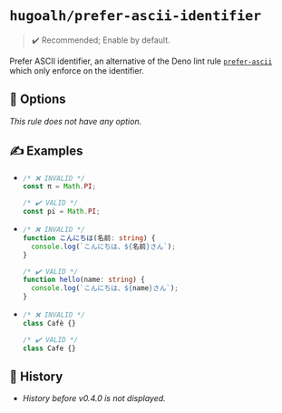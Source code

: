 # `hugoalh/prefer-ascii-identifier`

> ✔️ Recommended; Enable by default.

Prefer ASCII identifier, an alternative of the Deno lint rule [`prefer-ascii`](https://docs.deno.com/lint/rules/prefer-ascii/) which only enforce on the identifier.

## 🔧 Options

*This rule does not have any option.*

## ✍️ Examples

- ```ts
  /* ❌ INVALID */
  const π = Math.PI;

  /* ✔️ VALID */
  const pi = Math.PI;
  ```
- ```ts
  /* ❌ INVALID */
  function こんにちは(名前: string) {
    console.log(`こんにちは、${名前}さん`);
  }

  /* ✔️ VALID */
  function hello(name: string) {
    console.log(`こんにちは、${name}さん`);
  }
  ```
- ```ts
  /* ❌ INVALID */
  class Cafè {}

  /* ✔️ VALID */
  class Cafe {}
  ```

## 📜 History

- *History before v0.4.0 is not displayed.*
